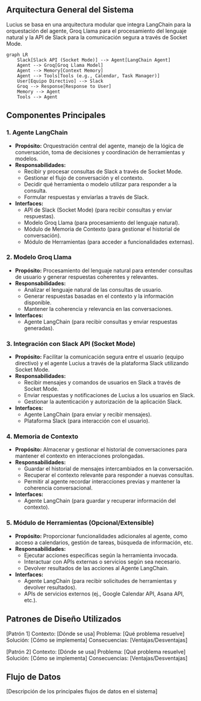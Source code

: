 ## Arquitectura General del Sistema

Lucius se basa en una arquitectura modular que integra LangChain para la orquestación del agente, Groq Llama para el procesamiento del lenguaje natural y la API de Slack para la comunicación segura a través de Socket Mode.

```mermaid
graph LR
    Slack[Slack API (Socket Mode)] --> Agent[LangChain Agent]
    Agent --> Groq[Groq Llama Model]
    Agent --> Memory[Context Memory]
    Agent --> Tools[Tools (e.g., Calendar, Task Manager)]
    User[Equipo Directivo] --> Slack
    Groq --> Response[Response to User]
    Memory --> Agent
    Tools --> Agent
```

## Componentes Principales

### 1. Agente LangChain
- **Propósito:** Orquestración central del agente, manejo de la lógica de conversación, toma de decisiones y coordinación de herramientas y modelos.
- **Responsabilidades:**
    - Recibir y procesar consultas de Slack a través de Socket Mode.
    - Gestionar el flujo de conversación y el contexto.
    - Decidir qué herramienta o modelo utilizar para responder a la consulta.
    - Formular respuestas y enviarlas a través de Slack.
- **Interfaces:**
    - API de Slack (Socket Mode) (para recibir consultas y enviar respuestas).
    - Modelo Groq Llama (para procesamiento del lenguaje natural).
    - Módulo de Memoria de Contexto (para gestionar el historial de conversación).
    - Módulo de Herramientas (para acceder a funcionalidades externas).

### 2. Modelo Groq Llama
- **Propósito:** Procesamiento del lenguaje natural para entender consultas de usuario y generar respuestas coherentes y relevantes.
- **Responsabilidades:**
    - Analizar el lenguaje natural de las consultas de usuario.
    - Generar respuestas basadas en el contexto y la información disponible.
    - Mantener la coherencia y relevancia en las conversaciones.
- **Interfaces:**
    - Agente LangChain (para recibir consultas y enviar respuestas generadas).

### 3. Integración con Slack API (Socket Mode)
- **Propósito:** Facilitar la comunicación segura entre el usuario (equipo directivo) y el agente Lucius a través de la plataforma Slack utilizando Socket Mode.
- **Responsabilidades:**
    - Recibir mensajes y comandos de usuarios en Slack a través de Socket Mode.
    - Enviar respuestas y notificaciones de Lucius a los usuarios en Slack.
    - Gestionar la autenticación y autorización de la aplicación Slack.
- **Interfaces:**
    - Agente LangChain (para enviar y recibir mensajes).
    - Plataforma Slack (para interacción con el usuario).

### 4. Memoria de Contexto
- **Propósito:** Almacenar y gestionar el historial de conversaciones para mantener el contexto en interacciones prolongadas.
- **Responsabilidades:**
    - Guardar el historial de mensajes intercambiados en la conversación.
    - Recuperar el contexto relevante para responder a nuevas consultas.
    - Permitir al agente recordar interacciones previas y mantener la coherencia conversacional.
- **Interfaces:**
    - Agente LangChain (para guardar y recuperar información del contexto).

### 5. Módulo de Herramientas (Opcional/Extensible)
- **Propósito:** Proporcionar funcionalidades adicionales al agente, como acceso a calendarios, gestión de tareas, búsqueda de información, etc.
- **Responsabilidades:**
    - Ejecutar acciones específicas según la herramienta invocada.
    - Interactuar con APIs externas o servicios según sea necesario.
    - Devolver resultados de las acciones al Agente LangChain.
- **Interfaces:**
    - Agente LangChain (para recibir solicitudes de herramientas y devolver resultados).
    - APIs de servicios externos (ej., Google Calendar API, Asana API, etc.).

## Patrones de Diseño Utilizados
[Patrón 1]
Contexto: [Dónde se usa]
Problema: [Qué problema resuelve]
Solución: [Cómo se implementa]
Consecuencias: [Ventajas/Desventajas]

[Patrón 2]
Contexto: [Dónde se usa]
Problema: [Qué problema resuelve]
Solución: [Cómo se implementa]
Consecuencias: [Ventajas/Desventajas]

## Flujo de Datos
[Descripción de los principales flujos de datos en el sistema]
